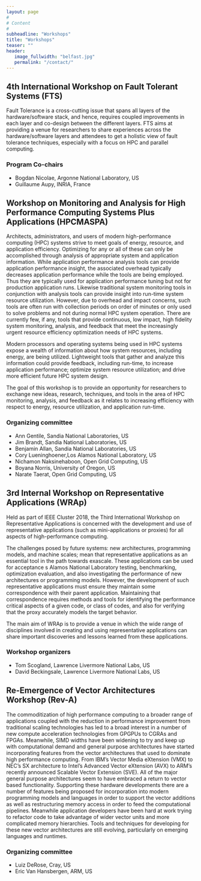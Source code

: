 ```yaml
---
layout: page
#
# Content
#
subheadline: "Workshops"
title: "Workshops"
teaser: ""
header:
   image_fullwidth: "belfast.jpg"
   permalink: "/contact/"
---
```


<!--<h2><a href="https://fts17.github.io">4th International Workshop on Fault Tolerant Systems (FTS)</a></h2>-->

## 4th International Workshop on Fault Tolerant Systems (FTS)

Fault Tolerance is a cross-cutting issue that spans all layers of the
hardware/software stack, and hence, requires coupled improvements in each layer
and co-design between the different layers. FTS aims at providing a venue for
researchers to share experiences across the hardware/software layers and
attendees to get a holistic view of fault tolerance techniques, especially with
a focus on HPC and parallel computing.

### Program Co-chairs
* Bogdan Nicolae, Argonne National Laboratory, US
* Guillaume Aupy, INRIA, France

<!--<h2><a href="https://sites.google.com/site/hpcmaspa2017/home">Workshop on Monitoring and Analysis for High Performance Computing Systems Plus Applications (HPCMASPA)</a></h2>-->

## Workshop on Monitoring and Analysis for High Performance Computing Systems Plus Applications (HPCMASPA)

Architects, administrators, and users of modern high-performance computing
(HPC) systems strive to meet goals of energy, resource, and application
efficiency. Optimizing for any or all of these can only be accomplished through
analysis of appropriate system and application information. While application
performance analysis tools can provide application performance insight, the
associated overhead typically decreases application performance while the tools
are being employed. Thus they are typically used for application performance
tuning but not for production application runs. Likewise traditional system
monitoring tools in conjunction with analysis tools can provide insight into
run-time system resource utilization. However, due to overhead and impact
concerns, such tools are often run with collection periods on order of minutes
or only used to solve problems and not during normal HPC system operation.
There are currently few, if any, tools that provide continuous, low impact,
high fidelity system monitoring, analysis, and feedback that meet the
increasingly urgent resource efficiency optimization needs of HPC systems.

Modern processors and operating systems being used in HPC systems expose a
wealth of information about how system resources, including energy, are being
utilized. Lightweight tools that gather and analyze this information could
provide feedback, including run-time, to increase application performance;
optimize system resource utilization; and drive more efficient future HPC
system design.

The goal of this workshop is to provide an opportunity for researchers to
exchange new ideas, research, techniques, and tools in the area of HPC
monitoring, analysis, and feedback as it relates to increasing efficiency with
respect to energy, resource utilization, and application run-time.

### Organizing committee
* Ann Gentile, Sandia National Laboratories, US
* Jim Brandt, Sandia National Laboratories, US
* Benjamin Allan, Sandia National Laboratories, US
* Cory Lueninghoener,Los Alamos National Laboratory, US
* Nichamon Naksinehaboon, Open Grid Computing, US
* Boyana Norris, University of Oregon, US
* Narate Taerat, Open Grid Computing, US

<!--<h2><a href="https://wrap17.github.io/">Workshop on Representative Applications (WRAp)</a></h2>-->

## 3rd Internal Workshop on Representative Applications (WRAp)

Held as part of IEEE Cluster 2018, the Third International Workshop on
Representative Applications is concerned with the development and use of
representative applications (such as mini-applications or proxies) for all
aspects of high-performance computing.

The challenges posed by future systems: new architectures, programming models,
and machine scales; mean that representative applications as an essential tool
in the path towards exascale. These applications can be used for acceptance
s Alamos National Laboratory
testing, benchmarking, optimization evaluation, and also investigating the
performance of new architectures or programming models.  However, the
development of such representative applications must ensure they maintain some
correspondence with their parent application. Maintaining that correspondence
requires methods and tools for identifying the performance critical aspects of
a given code, or class of codes, and also for verifying that the proxy
accurately models the target behavior.

The main aim of WRAp is to provide a venue in which the wide range of
disciplines involved in creating and using representative applications can
share important discoveries and lessons learned from these applications.

### Workshop organizers
* Tom Scogland, Lawrence Livermore National Labs, US
* David Beckingsale, Lawrence Livermore National Labs, US


<!--<h2><a href="https://rev-a.github.io/">Re-Emergence of Vector Architectures Workshop (Rev-A)</a></h2>-->

## Re-Emergence of Vector Architectures Workshop (Rev-A)

The commoditization of high performance computing to a broader range of
applications coupled with the reduction in performance improvement from
traditional scaling technologies has led to a broad interest in a number of new
compute acceleration technologies from GPGPUs to CGRAs and FPGAs. Meanwhile,
SIMD widths have been widening to try and keep up with computational demand and
general purpose architectures have started incorporating features from the
vector architectures that used to dominate high performance computing. From
IBM’s Vector Media eXtension (VMX) to NEC’s SX architecture to Intel’s Advanced
Vector eXtension (AVX) to ARM’s recently announced Scalable Vector Extension
(SVE). All of the major general purpose architectures seem to have embraced a
return to vector based functionality. Supporting these hardware developments
there are a number of features being proposed for incorporation into modern
programming models and languages in order to support the vector additions as
well as restructuring memory access in order to feed the computational
pipelines. Meanwhile application developers have been hard at work trying to
refactor code to take advantage of wider vector units and more complicated
memory hierarchies. Tools and techniques for developing for these new vector
architectures are still evolving, particularly on emerging languages and
runtimes.

### Organizing committee
* Luiz DeRose, Cray, US
* Eric Van Hansbergen, ARM, US

<!--
<h2>Workshop on Japan-USA Collaboration for Extreme-scale System Software</h2>

In 2014, a bi-lateral, international coordination agreement between the US
Department of Energy and the Japan Ministry of Education, Culture, Sports,
Science, and Technology was signed.  The US and Japan are working together on
system software research for future platforms.  The effort is focused on
trans-petascale systems — those future extreme-scale systems that being planned
for the future deployment. Research topics include node operating system and
runtime, high performance communication layers, storage and I/O, programming
models, and power control.  This workshop will include a brief overview of the
HPC plans for Japanese Flagship2020 project and the US Exascale Computing
Project followed by specific reports on collaboration and scientific results.
We will end the workshop by exploring future directions in research to address
next-generation extreme-scale platforms.
-->
